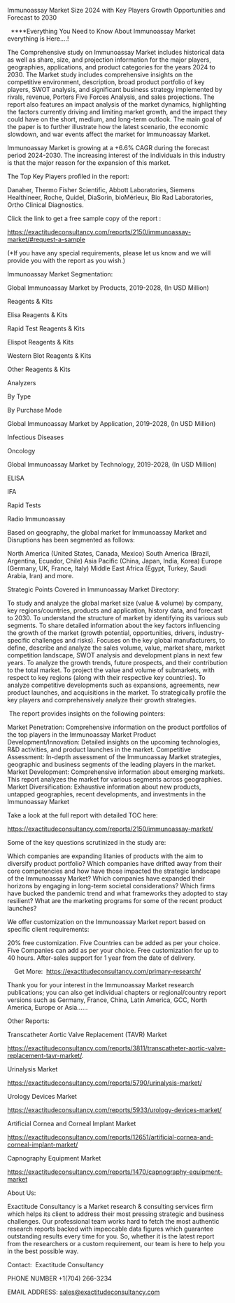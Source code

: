 Immunoassay Market Size 2024 with Key Players Growth Opportunities and Forecast to 2030

  ****Everything You Need to Know About Immunoassay Market everything is Here....!

The Comprehensive study on Immunoassay Market includes historical data as well as share, size, and projection information for the major players, geographies, applications, and product categories for the years 2024 to 2030. The Market study includes comprehensive insights on the competitive environment, description, broad product portfolio of key players, SWOT analysis, and significant business strategy implemented by rivals, revenue, Porters Five Forces Analysis, and sales projections. The report also features an impact analysis of the market dynamics, highlighting the factors currently driving and limiting market growth, and the impact they could have on the short, medium, and long-term outlook. The main goal of the paper is to further illustrate how the latest scenario, the economic slowdown, and war events affect the market for Immunoassay Market.

Immunoassay Market is growing at a +6.6% CAGR during the forecast period 2024-2030. The increasing interest of the individuals in this industry is that the major reason for the expansion of this market.

The Top Key Players profiled in the report: 

Danaher, Thermo Fisher Scientific, Abbott Laboratories, Siemens Healthineer, Roche, Quidel, DiaSorin, bioMérieux, Bio Rad Laboratories, Ortho Clinical Diagnostics.

Click the link to get a free sample copy of the report :

https://exactitudeconsultancy.com/reports/2150/immunoassay-market/#request-a-sample

(*If you have any special requirements, please let us know and we will provide you with the report as you wish.)

Immunoassay Market Segmentation:

Global Immunoassay Market by Products, 2019-2028, (In USD Million)

Reagents & Kits

Elisa Reagents & Kits

Rapid Test Reagents & Kits

Elispot Reagents & Kits

Western Blot Reagents & Kits

Other Reagents & Kits

Analyzers

By Type

By Purchase Mode

Global Immunoassay Market by Application, 2019-2028, (In USD Million)

Infectious Diseases

Oncology

Global Immunoassay Market by Technology, 2019-2028, (In USD Million)

ELISA

IFA

Rapid Tests

Radio Immunoassay

Based on geography, the global market for Immunoassay Market and Disruptions has been segmented as follows:

North America (United States, Canada, Mexico)
South America (Brazil, Argentina, Ecuador, Chile)
Asia Pacific (China, Japan, India, Korea)
Europe (Germany, UK, France, Italy)
Middle East Africa (Egypt, Turkey, Saudi Arabia, Iran) and more.

Strategic Points Covered in Immunoassay Market Directory:

To study and analyze the global market size (value & volume) by company, key regions/countries, products and application, history data, and forecast to 2030.
To understand the structure of market by identifying its various sub segments.
To share detailed information about the key factors influencing the growth of the market (growth potential, opportunities, drivers, industry-specific challenges and risks).
Focuses on the key global manufacturers, to define, describe and analyze the sales volume, value, market share, market competition landscape, SWOT analysis and development plans in next few years.
To analyze the growth trends, future prospects, and their contribution to the total market.
To project the value and volume of submarkets, with respect to key regions (along with their respective key countries).
To analyze competitive developments such as expansions, agreements, new product launches, and acquisitions in the market.
To strategically profile the key players and comprehensively analyze their growth strategies.

 The report provides insights on the following pointers:

Market Penetration: Comprehensive information on the product portfolios of the top players in the Immunoassay Market
Product Development/Innovation: Detailed insights on the upcoming technologies, R&D activities, and product launches in the market.
Competitive Assessment: In-depth assessment of the Immunoassay Market strategies, geographic and business segments of the leading players in the market.
Market Development: Comprehensive information about emerging markets. This report analyzes the market for various segments across geographies.
Market Diversification: Exhaustive information about new products, untapped geographies, recent developments, and investments in the Immunoassay Market

Take a look at the full report with detailed TOC here:

https://exactitudeconsultancy.com/reports/2150/immunoassay-market/

Some of the key questions scrutinized in the study are:

Which companies are expanding litanies of products with the aim to diversify product portfolio?
Which companies have drifted away from their core competencies and how have those impacted the strategic landscape of the Immunoassay Market?
Which companies have expanded their horizons by engaging in long-term societal considerations?
Which firms have bucked the pandemic trend and what frameworks they adopted to stay resilient?
What are the marketing programs for some of the recent product launches?

We offer customization on the Immunoassay Market report based on specific client requirements:

20% free customization.
Five Countries can be added as per your choice.
Five Companies can add as per your choice.
Free customization for up to 40 hours.
After-sales support for 1 year from the date of delivery.

    Get More:  https://exactitudeconsultancy.com/primary-research/

Thank you for your interest in the Immunoassay Market research publications; you can also get individual chapters or regional/country report versions such as Germany, France, China, Latin America, GCC, North America, Europe or Asia……

Other Reports:

Transcatheter Aortic Valve Replacement (TAVR) Market

https://exactitudeconsultancy.com/reports/3811/transcatheter-aortic-valve-replacement-tavr-market/.

Urinalysis Market

https://exactitudeconsultancy.com/reports/5790/urinalysis-market/

Urology Devices Market

https://exactitudeconsultancy.com/reports/5933/urology-devices-market/

Artificial Cornea and Corneal Implant Market

https://exactitudeconsultancy.com/reports/12651/artificial-cornea-and-corneal-implant-market/

Capnography Equipment Market

https://exactitudeconsultancy.com/reports/1470/capnography-equipment-market

About Us:

Exactitude Consultancy is a Market research & consulting services firm which helps its client to address their most pressing strategic and business challenges. Our professional team works hard to fetch the most authentic research reports backed with impeccable data figures which guarantee outstanding results every time for you. So, whether it is the latest report from the researchers or a custom requirement, our team is here to help you in the best possible way.

Contact:  Exactitude Consultancy

PHONE NUMBER +1(704) 266-3234

EMAIL ADDRESS: sales@exactitudeconsultancy.com
